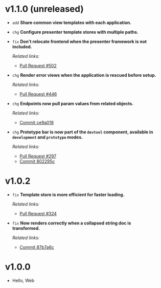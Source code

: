 # v1.1.0 (unreleased)

  * `add` **Share common view templates with each application.**

  * `chg` **Configure presenter template stores with multiple paths.**

  * `fix` **Don't relocate frontend when the presenter framework is not included.**

    *Related links:*
    - [Pull Request #502][pr-502]

  * `chg` **Render error views when the application is rescued before setup.**

    *Related links:*
    - [Pull Request #446][pr-446]

  * `chg` **Endpoints now pull param values from related objects.**

    *Related links:*
    - [Commit ce9a018][ce9a018]

  * `chg` **Prototype bar is now part of the `devtool` component, available in `development` and `prototype` modes.**

    *Related links:*
    - [Pull Request #297][pr-297]
    - [Commit 802295c][802295c]

[pr-502]: https://github.com/pakyow/pakyow/pull/502
[pr-446]: https://github.com/pakyow/pakyow/pull/446
[pr-297]: https://github.com/pakyow/pakyow/pull/297/commits
[ce9a018]: https://github.com/pakyow/pakyow/commit/ce9a0186b70f99aadb173fc37e1d9541ce9834da
[802295c]: https://github.com/pakyow/pakyow/commit/802295c0396383b96fadafd121192d41bb63457e

# v1.0.2

  * `fix` **Template store is more efficient for faster loading.**

    *Related links:*
    - [Pull Request #324][pr-324]

  * `fix` **Now renders correctly when a collapsed string doc is transformed.**

    *Related links:*
    - [Commit 87b7a6c][87b7a6c]

[pr-324]: https://github.com/pakyow/pakyow/pull/324/commits
[87b7a6c]: https://github.com/pakyow/pakyow/commit/87b7a6c06a9524703dc1667b6a010930b682f6d7

# v1.0.0

  * Hello, Web

